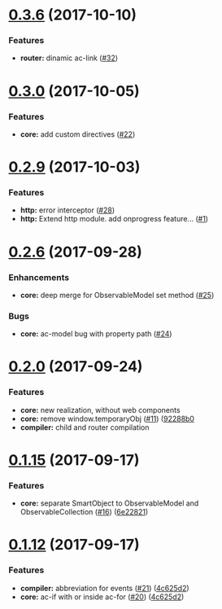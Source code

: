 <a name="0.3.6"></a>
# [0.3.6](https://github.com/DeanNeal/ace-js) (2017-10-10)
### Features
* **router:** dinamic ac-link ([#32](https://github.com/DeanNeal/ace-js/issues/32))

<a name="0.3.0"></a>
# [0.3.0](https://github.com/DeanNeal/ace-js) (2017-10-05)
### Features
* **core:** add custom directives ([#22](https://github.com/DeanNeal/ace-js/issues/22))

<a name="0.2.9"></a>
# [0.2.9](https://github.com/DeanNeal/ace-js) (2017-10-03)
### Features
* **http:** error interceptor ([#28](https://github.com/DeanNeal/ace-js/issues/28))
* **http:** Extend http module. add onprogress feature... ([#1](https://github.com/DeanNeal/ace-js/issues/1))

<a name="0.2.6"></a>
# [0.2.6](https://github.com/DeanNeal/ace-js) (2017-09-28)

### Enhancements
* **core:** deep merge for ObservableModel set method ([#25](https://github.com/DeanNeal/ace-js/issues/25))

### Bugs
* **core:** ac-model bug with property path ([#24](https://github.com/DeanNeal/ace-js/issues/24))


<a name="0.2.0"></a>
# [0.2.0](https://github.com/DeanNeal/ace-js) (2017-09-24)

### Features
* **core:** new realization, without web components
* **core:** remove window.temporaryObj ([#11](https://github.com/DeanNeal/ace-js/issues/11)) ([92288b0](https://github.com/DeanNeal/ace-js/commit/92288b0) 
* **compiler:** child and router compilation 

<a name="0.1.15"></a>
# [0.1.15](https://github.com/DeanNeal/ace-js) (2017-09-17)

### Features
* **core:** separate SmartObject to ObservableModel and ObservableCollection ([#16](https://github.com/DeanNeal/ace-js/issues/16)) ([6e22821](https://github.com/DeanNeal/ace-js/commit/6e22821))

<a name="0.1.12"></a>
# [0.1.12](https://github.com/DeanNeal/ace-js) (2017-09-17)

### Features

* **compiler:** abbreviation for events ([#21](https://github.com/DeanNeal/ace-js/issues/21)) ([4c625d2](https://github.com/DeanNeal/ace-js/commit/4c625d2))
* **core:** ac-if with or inside ac-for ([#20](https://github.com/DeanNeal/ace-js/issues/20)) ([4c625d2](https://github.com/DeanNeal/ace-js/commit/4c625d2))